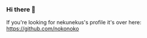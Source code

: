 ### Hi there 👋
If you're looking for nekunekus's profile it's over here: https://github.com/nokonoko
